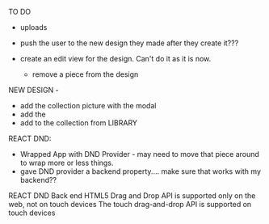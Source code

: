 TO DO
- uploads

- push the user to the new design they made after they create it???

- create an edit view for the design. Can't do it as it is now. 
    - remove a piece from the design

NEW DESIGN - 
- add the collection picture with the modal 
- add the 
- add to the collection from LIBRARY



REACT DND:

- Wrapped App with DND Provider - may need to move that piece around to wrap more or less things. 
- gave DND provider a backend property.... make sure that works with my backend??

REACT DND Back end
HTML5 Drag and Drop API is supported only on the web, not on touch devices
The touch drag-and-drop API is supported on touch devices







